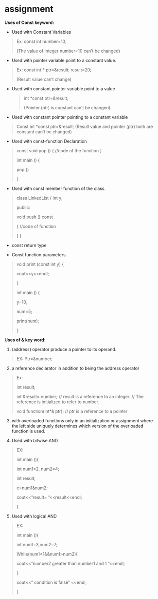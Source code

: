# assignment
**Uses of Const keyword:**

* Used with Constant Variables
>Ex:
const int number=10;
>
>(The value of integer number=10 can’t be changed)

* Used with pointer variable point to a constant value.
>Ex:
>const int * ptr=&result;
       result=20;
> 
>(Result value can’t change)

* Used with constant pointer variable point to a value
    >int *const ptr=&result;
    >
   > (Pointer (ptr) is constant can’t be changed).


* Used with constant pointer pointing to a constant variable
>Const int *const ptr=&result;
(Result value and pointer (ptr) both are constant can’t be changed)

* Used with const-function Declaration
>const void pop () {
 //code of the function
  }
> 
>int main () {
> 
>pop ()
> 
 >}
>

* Used with const member function of the class.
>class LinkedList {
>int y;
> 
> public:
> 
>void push () const
> 
>{
//code of function
> 
>}
}

*  const return type

* Const function parameters.
>void print (const int y) {
> 
>cout<<y<<endl;
> 
>}
> 
>int main () {
> 
>y=10;
> 
>num=5;
> 
>print(num);
> 
>}

**Uses of & key word:**
1.	(address) operator produce a pointer to its operand.
>EX:  Ptr=&number;
2. a reference declarator in addition to being the address operator
>Ex:
> 
 >int result;
> 
>int &result= number; // result is a reference to an integer. // The reference is initialized to refer to number. 
 >
>void function(int*& ptr); // ptr is a reference to a pointer

3. with overloaded functions only in an initialization or assignment where the left side uniquely determines which version of the overloaded function is used.

4. Used with bitwise AND
>EX:
>
>int main (){
> 
>int num1=2, num2=4;
> 
>int result;
> 
>c=num1&num2;
> 
>cout<<”result= ”<<result<<endl;
> 
>}
5. Used with logical AND
> EX:
> 
>int main (){
> 
>int num1=3,num2=7;
> 
>While(num1<1&&num1>num2){
> 
>cout<<”number2  greater than number1 and 1 ”<<endl;
> 
>}
> 
>cout<<” condition is false” <<endl;
> 
>}
